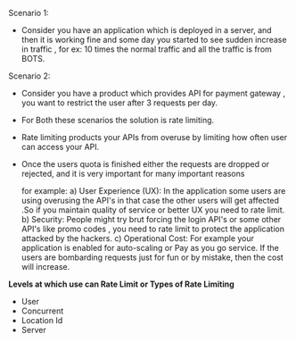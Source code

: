 
Scenario 1:
* Consider you have an application which is deployed in a server, and then it is working fine and some day you started to see sudden
  increase in traffic , for ex: 10 times the normal traffic and all the traffic is from BOTS.

Scenario 2:
* Consider you have a product which provides API for payment gateway , you want to restrict the user after 3 requests per day.

* For Both these scenarios the solution is rate limiting.
* Rate limiting products your APIs from overuse by limiting how often user can access your API.
* Once the users quota is finished either the requests are dropped or rejected, and it is very important for many important reasons 
  
  for example: 
  a) User Experience (UX): In the application some users are using overusing the API's in that case the other users will get affected .So if you maintain quality of 
                            service or better UX you need to rate limit.
  b) Security: People might try brut forcing the login API's or some other API's like promo codes , you need to rate limit to protect the application attacked by the hackers.
  c) Operational Cost: For example your application is enabled for auto-scaling or Pay as you go service. If the users are bombarding requests just for fun or by mistake, then the cost will increase.


**Levels at which use can Rate Limit or Types of Rate Limiting**

* User 
* Concurrent
* Location Id
* Server